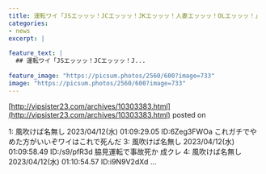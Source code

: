 ```yaml
---
title: 運転ワイ「JSエッッッ！JCエッッッ！JKエッッッ！人妻エッッッ！OLエッッッ！」
categories:
- news
excerpt: |
  
feature_text: |
  ## 運転ワイ「JSエッッッ！JCエッッッ！J...
  
feature_image: "https://picsum.photos/2560/600?image=733"
image: "https://picsum.photos/2560/600?image=733"
---
```


[http://vipsister23.com/archives/10303383.html](http://vipsister23.com/archives/10303383.html)
posted on 

<!--more-->

1: 風吹けば名無し 2023/04/12(水) 01:09:29.05 ID:6Zeg3FWOa これガチでやめた方がいいぞワイはこれで死んだ 3: 風吹けば名無し 2023/04/12(水) 01:09:58.49 ID:/s9/pfR3d 脇見運転で事故死か 成クレ 4: 風吹けば名無し 2023/04/12(水) 01:10:54.57 ID:i9N9V2dXd ...
